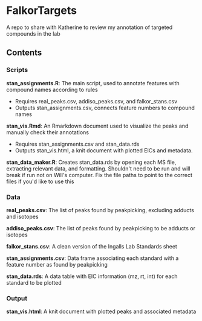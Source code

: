 # FalkorTargets

A repo to share with Katherine to review my annotation of targeted compounds in the lab

## Contents

### Scripts

**stan_assignments.R**: The main script, used to annotate features with compound names according to rules
 - Requires real_peaks.csv, addiso_peaks.csv, and falkor_stans.csv
 - Outputs stan_assignments.csv, connects feature numbers to compound names

**stan_vis.Rmd**: An Rmarkdown document used to visualize the peaks and manually check their annotations
 - Requires stan_assignments.csv and stan_data.rds
 - Outputs stan_vis.html, a knit document with plotted EICs and metadata.

**stan_data_maker.R**: Creates stan_data.rds by opening each MS file, extracting relevant data, and formatting. 
Shouldn't need to be run and will break if run not on Will's computer. Fix the file paths to point to the 
correct files if you'd like to use this

### Data

**real_peaks.csv**: The list of peaks found by peakpicking, excluding adducts and isotopes

**addiso_peaks.csv**: The list of peaks found by peakpicking to be adducts or isotopes

**falkor_stans.csv**: A clean version of the Ingalls Lab Standards sheet

**stan_assignments.csv**: Data frame associating each standard with a feature number as found by peakpicking

**stan_data.rds**: A data table with EIC information (mz, rt, int) for each standard to be plotted

### Output

**stan_vis.html**: A knit document with plotted peaks and associated metadata
